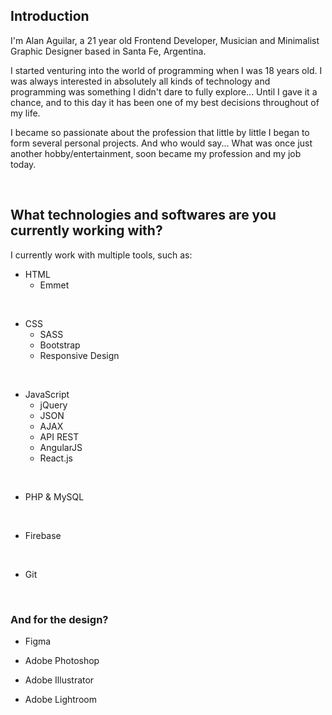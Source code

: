 ## Introduction

I'm Alan Aguilar, a 21 year old Frontend Developer, Musician and Minimalist Graphic Designer based in Santa Fe, Argentina.

I started venturing into the world of programming when I was 18 years old. I was always interested in absolutely all kinds of technology and programming was something I didn't dare to fully explore... Until I gave it a chance, and to this day it has been one of my best decisions throughout of my life.

I became so passionate about the profession that little by little I began to form several personal projects. And who would say... What was once just another hobby/entertainment, soon became my profession and my job today.

<br>

## What technologies and softwares are you currently working with?

I currently work with multiple tools, such as:
<br>

- HTML
  - Emmet
<br>

- CSS
  - SASS
  - Bootstrap
  - Responsive Design
<br>

- JavaScript
  - jQuery
  - JSON
  - AJAX
  - API REST
  - AngularJS
  - React.js
<br>

- PHP & MySQL
<br>

- Firebase
<br>

- Git
<br>


### And for the design?

  - Figma

  - Adobe Photoshop

  - Adobe Illustrator

  - Adobe Lightroom
